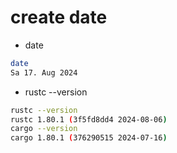 # create date

- date 

```bash
date
Sa 17. Aug 2024
```

- rustc --version 

``` bash
rustc --version
rustc 1.80.1 (3f5fd8dd4 2024-08-06)
cargo --version
cargo 1.80.1 (376290515 2024-07-16)
```



